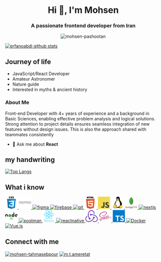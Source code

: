 <h1 align="center">Hi 👋, I'm Mohsen</h1>
<h3 align="center">A passionate frontend developer from Iran</h3>
<p align="center"> <img src="https://komarev.com/ghpvc/?username=mohsen-pashootan&label=Profile%20views&color=0e75b6&style=flat" alt="mohsen-pashootan" /> </p>


[![erfanoabdi github stats](https://github-readme-stats.vercel.app/api?username=mohsen-pashootan&show_icons=true&include_all_commits=true&theme=tokyonight)](https://github.com/mohsen-pashootan)




## Journey of life

- JavaScript/React Developer 
- Amateur Astronomer
- Nature guide
-  Interested in myths & ancient history

### About Me

Front-end Developer with 4+ years of experience and a background in Basic Sciences, enabling effective problem analysis and logical solutions. Strong attention to project details ensures seamless integration of new features without design issues. This is also the approach shared with teammates consistently

- 💬 Ask me about **React**


## my handwriting
[![Top Langs](https://github-readme-stats.vercel.app/api/top-langs/?username=mohsen-pashootan&layout=compact&langs_count=10&theme=tokyonight)](https://github.com/mohsen-pashootan)


## What i know
<p align="left"> <a href="https://www.w3schools.com/css/" target="_blank" rel="noreferrer"> <img src="https://raw.githubusercontent.com/devicons/devicon/master/icons/css3/css3-original-wordmark.svg" alt="css3" width="40" height="40"/> </a> <a href="https://expressjs.com" target="_blank" rel="noreferrer"> <img src="https://raw.githubusercontent.com/devicons/devicon/master/icons/express/express-original-wordmark.svg" alt="express" width="40" height="40"/> </a> <a href="https://www.figma.com/" target="_blank" rel="noreferrer"> <img src="https://www.vectorlogo.zone/logos/figma/figma-icon.svg" alt="figma" width="40" height="40"/> </a> <a href="https://firebase.google.com/" target="_blank" rel="noreferrer"> <img src="https://www.vectorlogo.zone/logos/firebase/firebase-icon.svg" alt="firebase" width="40" height="40"/> </a> <a href="https://git-scm.com/" target="_blank" rel="noreferrer"> <img src="https://www.vectorlogo.zone/logos/git-scm/git-scm-icon.svg" alt="git" width="40" height="40"/> </a> <a href="https://www.w3.org/html/" target="_blank" rel="noreferrer"> <img src="https://raw.githubusercontent.com/devicons/devicon/master/icons/html5/html5-original-wordmark.svg" alt="html5" width="40" height="40"/> </a> <a href="https://developer.mozilla.org/en-US/docs/Web/JavaScript" target="_blank" rel="noreferrer"> <img src="https://raw.githubusercontent.com/devicons/devicon/master/icons/javascript/javascript-original.svg" alt="javascript" width="40" height="40"/> </a> <a href="https://www.linux.org/" target="_blank" rel="noreferrer"> <img src="https://raw.githubusercontent.com/devicons/devicon/master/icons/linux/linux-original.svg" alt="linux" width="40" height="40"/> </a> <a href="https://www.mongodb.com/" target="_blank" rel="noreferrer"> <img src="https://raw.githubusercontent.com/devicons/devicon/master/icons/mongodb/mongodb-original-wordmark.svg" alt="mongodb" width="40" height="40"/> </a> <a href="https://nextjs.org/" target="_blank" rel="noreferrer"> <img src="https://cdn.worldvectorlogo.com/logos/nextjs-2.svg" alt="nextjs" width="40" height="40"/> </a> <a href="https://nodejs.org" target="_blank" rel="noreferrer"> <img src="https://raw.githubusercontent.com/devicons/devicon/master/icons/nodejs/nodejs-original-wordmark.svg" alt="nodejs" width="40" height="40"/> </a> <a href="https://postman.com" target="_blank" rel="noreferrer"> <img src="https://www.vectorlogo.zone/logos/getpostman/getpostman-icon.svg" alt="postman" width="40" height="40"/> </a> <a href="https://reactjs.org/" target="_blank" rel="noreferrer"> <img src="https://raw.githubusercontent.com/devicons/devicon/master/icons/react/react-original-wordmark.svg" alt="react" width="40" height="40"/> </a> <a href="https://reactnative.dev/" target="_blank" rel="noreferrer"> <img src="https://reactnative.dev/img/header_logo.svg" alt="reactnative" width="40" height="40"/> </a> <a href="https://redux.js.org" target="_blank" rel="noreferrer"> <img src="https://raw.githubusercontent.com/devicons/devicon/master/icons/redux/redux-original.svg" alt="redux" width="40" height="40"/> </a> <a href="https://sass-lang.com" target="_blank" rel="noreferrer"> <img src="https://raw.githubusercontent.com/devicons/devicon/master/icons/sass/sass-original.svg" alt="sass" width="40" height="40"/> </a> 
  <a href="https://www.typescriptlang.org/" target="_blank" rel="noreferrer"> <img src="https://raw.githubusercontent.com/devicons/devicon/master/icons/typescript/typescript-original.svg" alt="typescript" width="40" height="40"/> </a> 
  <a target="_blank" rel="noopener noreferrer nofollow" href="https://www.docker.com/"><img src="https://www.vectorlogo.zone/logos/docker/docker-icon.svg" alt="Docker" data-canonical-src="https://www.vectorlogo.zone/logos/docker/docker-icon.svg" width="50" height="50"></a><a target="_blank" rel="noopener noreferrer nofollow" href="https://vuejs.org/"><img src="https://www.vectorlogo.zone/logos/vuejs/vuejs-icon.svg" alt="Vue.js" data-canonical-src="https://www.vectorlogo.zone/logos/vuejs/vuejs-icon.svg" width="50" height="50"></a> </p>

## Connect with me
<p align="left">
<a href="https://linkedin.com/in/mohsen-tahmasebpour" target="blank"><img align="center" src="https://raw.githubusercontent.com/rahuldkjain/github-profile-readme-generator/master/src/images/icons/Social/linked-in-alt.svg" alt="mohsen-tahmasebpour" height="30" width="40" /></a>
<a href="https://instagram.com/m.t.ameretat" target="blank"><img align="center" src="https://raw.githubusercontent.com/rahuldkjain/github-profile-readme-generator/master/src/images/icons/Social/instagram.svg" alt="m.t.ameretat" height="30" width="40" /></a>
</p>

<!-- <p><img align="center" src="https://github-readme-stats.vercel.app/api/top-langs?username=mohsen-pashootan&show_icons=true&locale=en&layout=compact" alt="mohsen-pashootan" /></p> -->
